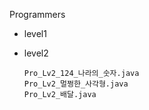 Programmers 
 - level1

		
 - 	level2

		Pro_Lv2_124_나라의_숫자.java
		Pro_Lv2_멀쩡한_사각형.java
		Pro_Lv2_배달.java